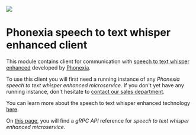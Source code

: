 
![](https://www.phonexia.com/wp-content/uploads/PHX_logotype_basic_2016_positive_transparent_RGB.png)

# Phonexia speech to text whisper enhanced client

This module contains client for communication with [speech to text whisper enhanced](https://hub.docker.com/r/phonexia/speech-to-text-whisper-enhanced/) developed by [Phonexia](https://phonexia.com).

To use this client you will first need a running instance of any *Phonexia speech to text whisper enhanced microservice*. If you don't yet have any running instance, don't hesitate to [contact our sales department](mailto:info@phonexia.com).

You can learn more about the speech to text whisper enhanced technology [here](https://docs.cloud.phonexia.com/docs/category/speech-to-text--whisper-enhanced).

On [this page](https://docs.cloud.phonexia.com/docs/products/speech-platform-4/grpc/api/phonexia/grpc/technologies/speech_to_text_whisper_enhanced/v1/speech_to_text_whisper_enhanced.proto), you will find a *gRPC API* reference for *speech to text whisper enhanced microservice*.
